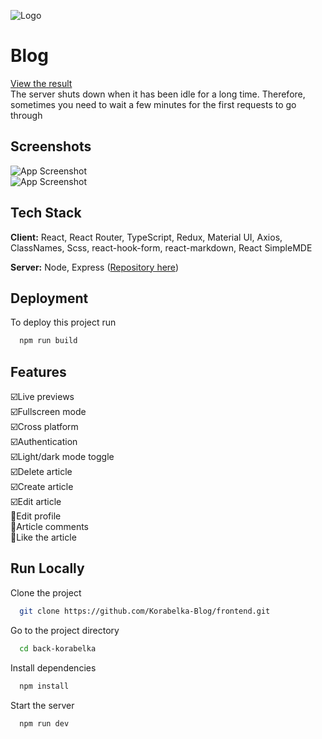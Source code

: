 
![Logo](https://avatars.githubusercontent.com/u/145220708?s=200&v=4)


# Blog



[View the result](https://tangerine-salmiakki-6b6eff.netlify.app/)    
The server shuts down when it has been idle for a long time. Therefore, sometimes you need to wait a few minutes for the first requests to go through

## Screenshots

![App Screenshot](https://sun9-26.userapi.com/impg/ok_fMVZb_DRA9keNgldcGk2cU8eDh42ubW4vzg/Ow5u3BZHiDM.jpg?size=1920x956&quality=96&sign=82f3730500bfbedc04abdfa9ae66d3b3&type=album)  
![App Screenshot](https://sun9-37.userapi.com/impg/Z0xTS6xsDWGg1Ipg738HcdNBk7KOD9ezmKoYvA/o45994aIlbA.jpg?size=1903x956&quality=96&sign=6f39c7de7eee9b01a4ba3197f011c3f2&type=album)


## Tech Stack

**Client:** React, React Router, TypeScript, Redux, Material UI, Axios, ClassNames, Scss, react-hook-form, react-markdown, React SimpleMDE

**Server:** Node, Express ([Repository here](https://github.com/OfLORIAnO/back-korabelka))

 
## Deployment

To deploy this project run

```bash
  npm run build
```


## Features

☑️Live previews  
☑️Fullscreen mode  
☑️Cross platform  
☑️Authentication  
☑️Light/dark mode toggle  
☑️Delete article  
☑️Сreate article  
☑️Edit article  
🔲Edit profile   
🔲Article comments  
🔲Like the article  
## Run Locally

Clone the project

```bash
  git clone https://github.com/Korabelka-Blog/frontend.git
```

Go to the project directory

```bash
  cd back-korabelka
```

Install dependencies

```bash
  npm install
```

Start the server

```bash
  npm run dev
```


